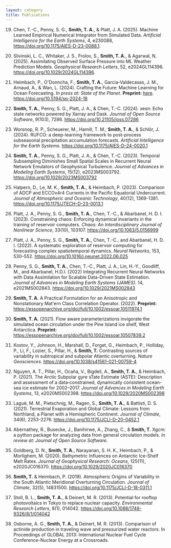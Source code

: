 ```yaml
---
layout: category
title: Publications
---
```


19. Chen, T.-C., Penny, S. G., **Smith, T. A.**, & Platt, J. A.
    (2025). Machine Learned Empirical Numerical Integrator from
    Simulated Data.
    *Artificial Intelligence for the Earth Systems*,
    4, e230088, <https://doi.org/10.1175/AIES-D-23-0088.1>.

19. Slivinski, L. C., Whitaker, J. S., Frolov, S., **Smith, T. A.**,
    & Agarwal, N.
    (2025).
    Assimilating Observed Surface Pressure into ML Weather Prediction
    Models.
    *Geophysical Research Letters*, 52, e2024GL114396.
    <https://doi.org/10.1029/2024GL114396>.

18. Heimbach, P., O'Donncha, F., **Smith, T. A.**,
    Garcia-Valdecasas, J. M., Arnaud, A., & Wan, L.
    (2024).
    Crafting the Future: Machine Learning for Ocean Forecasting.
    *In press at: State of the Planet*.
    **Preprint:**
    [here](https://editor.copernicus.org/index.php?_mdl=msover_md&_jrl=817&_lcm=oc73lcm74a&_acm=get_manuscript_file&_ms=123171&id=2496583&salt=4308085671004916739).
    <https://doi.org/10.5194/sp-2024-18>

17. **Smith, T. A.**, Penny, S. G., Platt, J. A., & Chen, T.-C.
    (2024). xesn: Echo state networks powered by Xarray and
    Dask. *Journal of Open Source Software*, 9(103), 7286.
    <https://doi.org/10.21105/joss.07286>

16. Worsnop, R. P., Scheuerer, M., Hamill, T. M., **Smith, T. A.**, &
    Schlör, J. (2024). RUFCO: a deep-learning framework to post-process
    subseasonal precipitation accumulation forecasts. *Artificial
    Intelligence for the Earth Systems*. <https://doi.org/10.1175/AIES-D-24-0020.1>

15. **Smith, T. A.**, Penny, S. G., Platt, J. A., & Chen, T.-C. (2023).
    Temporal Subsampling Diminishes Small Spatial Scales in
    Recurrent Neural Network Emulators of Geophysical Turbulence.
    *Journal of Advances in Modeling Earth Systems*, 15(12),
    e2023MS003792. <https://doi.org/10.1029/2023MS003792>

14. Halpern, D., Le, M. K., **Smith, T. A.**, & Heimbach, P. (2023).
    Comparison of ADCP and ECCOv4r4 Currents in the Pacific Equatorial
    Undercurrent.
    *Journal of Atmospheric and Oceanic Technology*,
    40(12), 1369-1381.
    <https://doi.org/10.1175/JTECH-D-23-0013.1>

13. Platt, J. A., Penny, S. G., **Smith, T. A.**, Chen, T.-C., & Abarbanel, H. D. I. (2023).
    Constraining chaos: Enforcing dynamical invariants in the training of reservoir computers.
    *Chaos: An Interdisciplinary Journal of Nonlinear Science*, 33(10), 103107.
    <https://doi.org/10.1063/5.0156999>

12. Platt, J. A., Penny, S. G., **Smith, T. A.**, Chen, T.-C., and Abarbanel, H. D. I.
    (2022). A systematic exploration of reservoir computing for forecasting complex spatiotemporal dynamics.
    *Neural Networks*, 153, 530–552. <https://doi.org/10.1016/j.neunet.2022.06.025>

11. Penny, S. G., **Smith, T. A.**, Chen, T.-C., Platt, J. A., Lin, H.-Y., Goodliff,
    M., and Abarbanel, H.D.I. (2022) Integrating Recurrent Neural Networks with Data
    Assimilation for Scalable Data-Driven State Estimation.
    *Journal of Advances in Modeling Earth Systems (JAMES).*
    14, e2021MS002843. <https://doi.org/10.1029/2021MS002843>

10. **Smith, T. A.**
    A Practical Formulation for an Anisotropic
    and Nonstationary Mat\'ern Class Correlation Operator.
    (2022).
    **Preprint:**
    <https://essopenarchive.org/doi/full/10.1002/essoar.10511974.1>

9. **Smith, T. A.** (2021). Flow aware parameterizations
   invigorate the simulated ocean circulation under the Pine Island
   ice shelf, West Antarctica.
   **Preprint:**
   <https://essopenarchive.org/doi/full/10.1002/essoar.10507839.2>

8. Kostov, Y., Johnson, H., Marshall, D., Forget, G., Heimbach, P.,
   Holliday, P., Li, F., Lozier, S., Pillar, H., & **Smith, T.**
   Contrasting sources of variability in subtropical and subpolar
   Atlantic overturning. *Nature Geosciences.*
   <https://doi.org/10.1038/s41561-021-00759-4>

7. Nguyen, A. T., Pillar, H., Oca&ntilde;a, V., Bigdeli, A.,
   **Smith, T. A.**, & Heimbach, P. (2021). The Arctic Subpolar
   gyre sTate Estimate (ASTE): Description and assessment of a
   data‐constrained, dynamically consistent ocean‐sea ice estimate
   for 2002–2017. *Journal of Advances in Modeling Earth Systems*,
   13, e2020MS002398. <https://doi.org/10.1029/2020MS002398>

6. Lagu&#235;, M. M., Pietschnig, M., Ragen, S., **Smith, T. A.**,
   & Battisti, D. S. (2021). Terrestrial Evaporation and Global Climate:
   Lessons from Northland, a Planet with a Hemispheric Continent.
   *Journal of Climate*, 34(6), 2253-2276.
   <https://doi.org/10.1175/JCLI-D-20-0452.1>

5. Abernathey, R., Busecke, J., Banihirwe, A., Zhang, C., & **Smith, T.**
   Xgcm: a python package for analyzing data from general circulation models.
   *In review at: Journal of Open Source Software.*

4. Goldberg, D. N., **Smith, T. A.**, Narayanan, S. H. K.,
   Heimbach, P., & Morlighem, M. (2020). Bathymetric Influences on
   Antarctic Ice-Shelf Melt Rates. *Journal of Geophysical
   Research: Oceans*, 125(11), e2020JC016370.
   <https://doi.org/10.1029/2020JC016370>

3. **Smith, T.** & Heimbach, P. (2019).
   Atmospheric Origins of Variability in the South Atlantic Meridional
   Overturning Circulation.
   *Journal of Climate*, 32(5), 14831500.
   <https://doi.org/10.1175/JCLI-D-18-0311.1>

2. Stoll, B. L., **Smith, T. A.**, & Deinert, M. R. (2013).
   Potential for rooftop photovoltaics in Tokyo to replace nuclear capacity.
   *Environmental Research Letters*, 8(1), 014042.
   <https://doi.org/10.1088/1748-9326/8/1/014042>

1. Osborne, A. G., **Smith, T. A.**, & Deinert, M. R. (2013).
   Comparison of actinide production in traveling wave and pressurized water
   reactors. In Proceedings of GLOBAL 2013: International Nuclear Fuel
   Cycle Conference-Nuclear Energy at a Crossroads.


